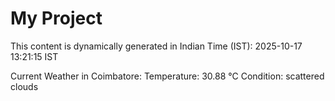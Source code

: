 # My Project

This content is dynamically generated in Indian Time (IST): 2025-10-17 13:21:15 IST


Current Weather in Coimbatore:
Temperature: 30.88 °C
Condition: scattered clouds

